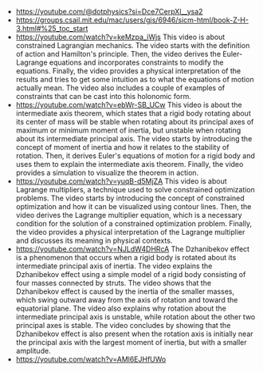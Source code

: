 - https://youtube.com/@dotphysics?si=Dce7CerpXl__ysa2
- https://groups.csail.mit.edu/mac/users/gjs/6946/sicm-html/book-Z-H-3.html#%25_toc_start
- https://youtube.com/watch?v=keMzpa_iWjs
  This video is about constrained Lagrangian mechanics. The video starts with the definition of action and Hamilton's principle. Then, the video derives the Euler-Lagrange equations and incorporates constraints to modify the equations. Finally, the video provides a physical interpretation of the results and tries to get some intuition as to what the equations of motion actually mean. The video also includes a couple of examples of constraints that can be cast into this holonomic form.
- https://youtube.com/watch?v=ebWr-SB_UCw
  This video is about the intermediate axis theorem, which states that a rigid body rotating about its center of mass will be stable when rotating about its principal axes of maximum or minimum moment of inertia, but unstable when rotating about its intermediate principal axis. The video starts by introducing the concept of moment of inertia and how it relates to the stability of rotation. Then, it derives Euler's equations of motion for a rigid body and uses them to explain the intermediate axis theorem. Finally, the video provides a simulation to visualize the theorem in action.
- https://youtube.com/watch?v=yuqB-d5MjZA
  This video is about Lagrange multipliers, a technique used to solve constrained optimization problems. The video starts by introducing the concept of constrained optimization and how it can be visualized using contour lines. Then, the video derives the Lagrange multiplier equation, which is a necessary condition for the solution of a constrained optimization problem. Finally, the video provides a physical interpretation of the Lagrange multiplier and discusses its meaning in physical contexts.
- https://youtube.com/watch?v=NJLdW4DHRcA
  The Dzhanibekov effect is a phenomenon that occurs when a rigid body is rotated about its intermediate principal axis of inertia. The video explains the Dzhanibekov effect using a simple model of a rigid body consisting of four masses connected by struts. The video shows that the Dzhanibekov effect is caused by the inertia of the smaller masses, which swing outward away from the axis of rotation and toward the equatorial plane. The video also explains why rotation about the intermediate principal axis is unstable, while rotation about the other two principal axes is stable. The video concludes by showing that the Dzhanibekov effect is also present when the rotation axis is initially near the principal axis with the largest moment of inertia, but with a smaller amplitude.
- https://youtube.com/watch?v=AMl6EJHfUWo